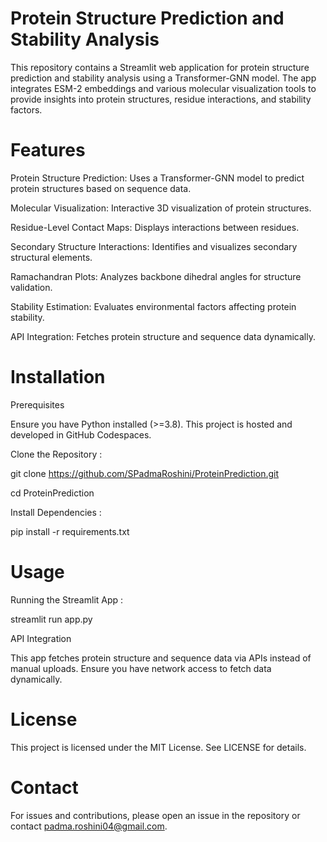 # Protein Structure Prediction and Stability Analysis

This repository contains a Streamlit web application for protein structure prediction and stability analysis using a Transformer-GNN model. The app integrates ESM-2 embeddings and various molecular visualization tools to provide insights into protein structures, residue interactions, and stability factors.


# Features

Protein Structure Prediction: Uses a Transformer-GNN model to predict protein structures based on sequence data.

Molecular Visualization: Interactive 3D visualization of protein structures.

Residue-Level Contact Maps: Displays interactions between residues.

Secondary Structure Interactions: Identifies and visualizes secondary structural elements.

Ramachandran Plots: Analyzes backbone dihedral angles for structure validation.

Stability Estimation: Evaluates environmental factors affecting protein stability.

API Integration: Fetches protein structure and sequence data dynamically.

# Installation

Prerequisites

Ensure you have Python installed (>=3.8). This project is hosted and developed in GitHub Codespaces.

Clone the Repository : 

git clone https://github.com/SPadmaRoshini/ProteinPrediction.git

cd ProteinPrediction

Install Dependencies : 

pip install -r requirements.txt

# Usage

Running the Streamlit App : 

streamlit run app.py

API Integration

This app fetches protein structure and sequence data via APIs instead of manual uploads. Ensure you have network access to fetch data dynamically.

# License

This project is licensed under the MIT License. See LICENSE for details.

# Contact

For issues and contributions, please open an issue in the repository or contact padma.roshini04@gmail.com.

